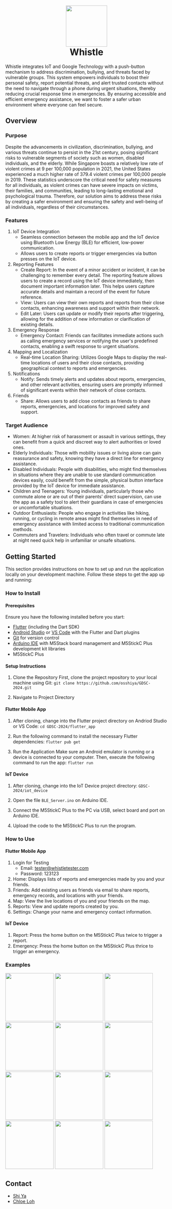 <h1 align='center'>
    <img src="https://github.com/osshiya/GDSC-2024/assets/64403759/f3c53367-1c75-4f0c-97e8-089c76faad1f" width="128" height="128" />
    <br>
    Whistle
</h1>

Whistle integrates IoT and Google Technology with a push-button mechanism to address discrimination, bullying, and threats faced by vulnerable groups. This system empowers individuals to boost their personal safety, report potential threats, and alert trusted contacts without the need to navigate through a phone during urgent situations, thereby reducing crucial response time in emergencies. By ensuring accessible and efficient emergency assistance, we want to foster a safer urban environment where everyone can feel secure.

## Overview

### Purpose
Despite the advancements in civilization, discrimination, bullying, and various threats continue to persist in the 21st century, posing significant risks to vulnerable segments of society such as women, disabled individuals, and the elderly. While Singapore boasts a relatively low rate of violent crimes at 9 per 100,000 population in 2021, the United States experienced a much higher rate of 379.4 violent crimes per 100,000 people in 2019. These statistics underscore the critical need for safety measures for all individuals, as violent crimes can have severe impacts on victims, their families, and communities, leading to long-lasting emotional and psychological trauma. Therefore, our solution aims to address these risks by creating a safer environment and ensuring the safety and well-being of all individuals, regardless of their circumstances.

### Features
1. IoT Device Integration
    - Seamless connection between the mobile app and the IoT device using Bluetooth Low Energy (BLE) for efficient, low-power communication.
    - Allows users to create reports or trigger emergencies via button presses on the IoT device.
3. Reporting Features
    - Create Report: In the event of a minor accident or incident, it can be challenging to remember every detail. The reporting feature allows users to create a record using the IoT device immediately, then document important information later. This helps users capture accurate details and maintain a record of the event for future reference.
    - View: Users can view their own reports and reports from their close contacts, enhancing awareness and support within their network.
    - Edit Later: Users can update or modify their reports after triggering, allowing for the addition of new information or clarification of existing details.
5. Emergency Response
    - Emergency Contact: Friends can facilitates immediate actions such as calling emergency services or notifying the user's predefined contacts, enabling a swift response to urgent situations.
6. Mapping and Localization
    - Real-time Location Sharing: Utilizes Google Maps to display the real-time locations of users and their close contacts, providing geographical context to reports and emergencies.
8. Notifications
    - Notify: Sends timely alerts and updates about reports, emergencies, and other relevant activities, ensuring users are promptly informed of significant events within their network of close contacts.
9. Friends
   - Share: Allows users to add close contacts as friends to share reports, emergencies, and locations for improved safety and support.

### Target Audience
- Women: At higher risk of harassment or assault in various settings, they can benefit from a quick and discreet way to alert authorities or loved ones.
- Elderly Individuals: Those with mobility issues or living alone can gain reassurance and safety, knowing they have a direct line for emergency assistance.
- Disabled Individuals: People with disabilities, who might find themselves in situations where they are unable to use standard communication devices easily, could benefit from the simple, physical button interface provided by the IoT device for immediate assistance.
- Children and Teenagers: Young individuals, particularly those who commute alone or are out of their parents’ direct supervision, can use the app as a safety tool to alert their guardians in case of emergencies or uncomfortable situations.
- Outdoor Enthusiasts: People who engage in activities like hiking, running, or cycling in remote areas might find themselves in need of emergency assistance with limited access to traditional communication methods.
- Commuters and Travelers: Individuals who often travel or commute late at night need quick help in unfamiliar or unsafe situations.

## Getting Started
This section provides instructions on how to set up and run the application locally on your development machine. Follow these steps to get the app up and running:

### How to Install

#### Prerequisites
Ensure you have the following installed before you start:
- [Flutter](https://flutter.dev/) (including the Dart SDK)
- [Android Studio](https://developer.android.com/studio) or [VS Code](https://code.visualstudio.com/) with the Flutter and Dart plugins
- [Git](https://git-scm.com/) for version control
- [Arduino IDE](https://www.arduino.cc/) with M5Stack board management and M5StickC Plus development kit libraries
- M5StickC Plus

#### Setup Instructions
1. Clone the Repository
First, clone the project repository to your local machine using Git:
`git clone https://github.com/osshiya/GDSC-2024.git`

2. Navigate to Project Directory

#### Flutter Mobile App
1. After cloning, change into the Flutter project directory on Andriod Studio or VS Code:
`cd GDSC-2024/flutter_app`

2. Run the following command to install the necessary Flutter dependencies:
`flutter pub get`

3. Run the Application
Make sure an Android emulator is running or a device is connected to your computer. Then, execute the following command to run the app:
`flutter run`

#### IoT Device
1. After cloning, change into the IoT Device project directory:
`GDSC-2024/iot_device`

2. Open the file `BLE_Server.ino` on Arduino IDE.

3. Connect the M5StickC Plus to the PC via USB, select board and port on Arduino IDE.

4. Upload the code to the M5StickC Plus to run the program.

### How to Use

#### Flutter Mobile App
1. Login for Testing
    - Email: tester@whistletester.com
    - Password: 123123
2. Home: Displays lists of reports and emergencies made by you and your friends.
3. Friends: Add existing users as friends via email to share reports, emergency records, and locations with your friends.
4. Map: View the live locations of you and your friends on the map.
5. Reports: View and update reports created by you.
6. Settings: Change your name and emergency contact information.

#### IoT Device
1. Report: Press the home button on the M5StickC Plus twice to trigger a report.
2. Emergency: Press the home button on the M5StickC Plus thrice to trigger an emergency.

### Examples
<img src="https://github.com/osshiya/GDSC-2024/assets/64403759/cba9eafe-94ac-4e9e-8512-561f8a534126" width="150">
<img src="https://github.com/osshiya/GDSC-2024/assets/64403759/b6e0b8fd-9b86-4e0c-b737-a2c6f9e33906" width="150">

<img src="https://github.com/osshiya/GDSC-2024/assets/64403759/6d3bdd91-a371-4b2e-a7fa-5f613a0b9e6e" width="150">
<img src="https://github.com/osshiya/GDSC-2024/assets/64403759/f1244871-46df-42ef-bb21-edb5ba348502" width="150">
<img src="https://github.com/osshiya/GDSC-2024/assets/64403759/da1d4f21-6400-4c13-a00a-3b6a34fbedfa" width="150">
<img src="https://github.com/osshiya/GDSC-2024/assets/64403759/9ba5fe59-8f57-439e-93a6-4b5a012021d0" width="150">
<img src="https://github.com/osshiya/GDSC-2024/assets/64403759/242f6618-6e02-4f97-996f-4edaa24b979f" width="150">
<img src="https://github.com/osshiya/GDSC-2024/assets/64403759/db21aa1d-c1f4-4059-b078-807850459050" width="150">

<img src="https://github.com/osshiya/GDSC-2024/assets/64403759/332946aa-4ff1-45bd-8b5c-fc8b84f744ab" width="150">
<img src="https://github.com/osshiya/GDSC-2024/assets/64403759/9cc15792-3820-4b0a-b880-7b580b021f37" width="150">
<img src="https://github.com/osshiya/GDSC-2024/assets/64403759/4eb9428c-96e4-4f9b-b842-2f1c3745976c" width="150">
<img src="https://github.com/osshiya/GDSC-2024/assets/64403759/bd2a5cc4-15cf-4b83-84cd-e61c10fb9840" width="150">

## Contact
- [Shi Ya](mailto:osshiya@gmail.com)
- [Chloe Loh](mailto:chloe.r.loh@gmail.com)
